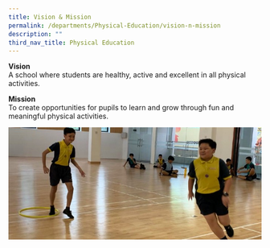 ```yaml
---
title: Vision & Mission
permalink: /departments/Physical-Education/vision-n-mission
description: ""
third_nav_title: Physical Education
---
```

<p><strong>Vision</strong><br>A school where students are healthy, active and excellent in all physical activities.</p>
<p><strong>Mission</strong><br>To create opportunities for pupils to learn and grow through fun and meaningful physical activities.</p>
<img src="/images/PE%20Dept%20Banner.jpg">